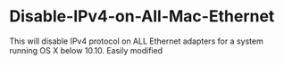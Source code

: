 # Disable-IPv4-on-All-Mac-Ethernet
This will disable IPv4 protocol on ALL Ethernet adapters for a system running OS X below 10.10.  Easily modified 
